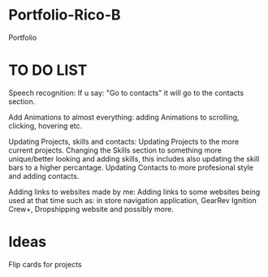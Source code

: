 # Portfolio-Rico-B
Portfolio

# TO DO LIST
Speech recognition: If u say: "Go to contacts" it will go to the contacts section.

Add Animations to almost everything: adding Animations to scrolling, clicking, hovering etc.

Updating Projects, skills and contacts: Updating Projects to the more current projects. Changing the Skills section to something more unique/better looking and adding skills, this includes also updating the skill bars to a higher percantage. Updating Contacts to more profesional style and adding contacts.

Adding links to websites made by me: Adding links to some websites being used at that time such as: in store navigation application, GearRev Ignition Crew+, Dropshipping website and possibly more.

# Ideas
Flip cards for projects
